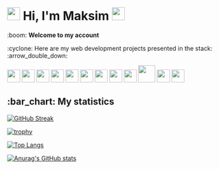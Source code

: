 <div id="header" align="left">
  <h1><img src="https://media.giphy.com/media/26DoiqmYcxgFICb3G/giphy-downsized.gif" width="30"/> Hi, I'm Maksim <img src="https://github.com/blackcater/blackcater/raw/main/images/Hi.gif" width="30"/></h1>
</div>
<div id="main" align="left">
  <p>:boom: <b>Welcome to my account</b></p>
  <p>:cyclone: Here are my web development projects presented in the stack: :arrow_double_down:</p>
  <img src="https://upload.wikimedia.org/wikipedia/commons/thumb/6/61/HTML5_logo_and_wordmark.svg/240px-HTML5_logo_and_wordmark.svg.png" width="30"/>
  <img src="http://1.bp.blogspot.com/--1ND6NKx2V0/VHxF2vaxg-I/AAAAAAAAAuM/56teOY-v0cU/s1600/css3.png" width="30"/>
  <img src="https://i1.wp.com/kjpayne.com/wp-content/uploads/2016/03/js-logo-1.png" width="30"/>
  <img src="https://stickerbombing.org.ua/content/images/26/240x240l85nn0/3044-61845834289879.png" width="30"/>
  <img src="https://edunet.vercel.app/images/courses/bootstrap.png" width="30"/>
  <img src="https://upload.wikimedia.org/wikipedia/commons/thumb/9/96/Sass_Logo_Color.svg/300px-Sass_Logo_Color.svg.png" width="30"/>
  <img src="https://www.jsexpert.net/wp-content/uploads/2018/11/69adbc39c2886a2070b47e1e54f2910a8888.png" width="30"/>
  <img src="https://hackr.io/tutorials/learn-ecmascript-es/logo/logo-ecmascript-es?ver=1557508612" width="30"/>
  <img src="https://legiit-user.s3.amazonaws.com/a3badea6c13ec771afd94ff9a23236e3/d46369c4fec596fd322089e519d8c764.png" width="30"/>
  <img src="https://milliart.ru/assets/template/imgs/part5.png" width="40"/>
  <img src="https://i.pinimg.com/originals/9a/33/e7/9a33e7a1b2c93b130b634cdb6568276d.png" width="30"/>
  <img src="https://cs13.pikabu.ru/avatars/1951/x1951167-2098885407.png" width="30"/>
</div>
<div id="footer" align="left">
  <h2>:bar_chart: My statistics</h2>
</div>

[![GitHub Streak](http://github-readme-streak-stats.herokuapp.com?user=mkozhevnikov2323&theme=tokyonight_duo&hide_border=true&date_format=j%20M%5B%20Y%5D)](https://git.io/streak-stats)

[![trophy](https://github-profile-trophy.vercel.app/?username=mkozhevnikov2323&column=8)](https://github.com/ryo-ma/github-profile-trophy)

[![Top Langs](https://github-readme-stats.vercel.app/api/top-langs/?username=mkozhevnikov2323&layout=compact)](https://github.com/anuraghazra/github-readme-stats)

[![Anurag's GitHub stats](https://github-readme-stats.vercel.app/api?username=mkozhevnikov2323)](https://github.com/anuraghazra/github-readme-stats)
